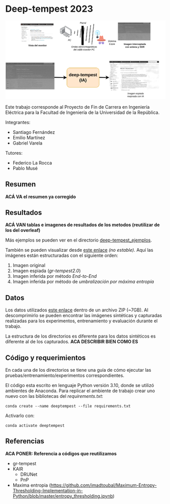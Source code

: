 # Deep-tempest 2023

<img src="deep-tempest.png"/>

Este trabajo corresponde al Proyecto de Fin de Carrera en Ingeniería Eléctrica para la Facultad de Ingeniería de la Universidad de la República.

Integrantes:
- Santiago Fernández
- Emilio Martínez
- Gabriel Varela

Tutores:
- Federico La Rocca
- Pablo Musé

## Resumen

**ACÁ VA el resumen ya corregido**

## Resultados
**ACÁ VAN tablas e imagenes de resultados de los metodos (reutilizar de los del overleaf)**

Más ejemplos se pueden ver en el directorio [deep-tempest_ejemplos](deep-tempest_ejemplos). 

También se pueden visualizar desde [este enlace](https://finguy-my.sharepoint.com/:f:/g/personal/emilio_martinez_fing_edu_uy/Eo_2mmNwq0lHguqmzjq7MyABb9pBbuDV3_EPOA9xGC-7vg?e=kevSbM) *(no estable)*. Aquí las imágenes están estructuradas con el siguiente orden:

1. Imagen original
2. Imagen espiada (_gr-tempest2.0_)
3. Imagen inferida por método _End-to-End_
4. Imagen inferida por método de _umbralización por máxima entropía_

## Datos

Los datos utilizados [este enlace](https://finguy-my.sharepoint.com/:u:/g/personal/emilio_martinez_fing_edu_uy/EZ8KpQHJ7GZBvMRsBMtNj6gBkC3Fvivuz87-1fiQS6WKiw?e=LVjajm) dentro de un archivo ZIP (~7GB). Al descomprimirlo se pueden encontrar las imágenes sintéticas y capturadas realizadas para los experimentos, entrenamiento y evaluación durante el trabajo.

La estructura de los directorios es diferente para los datos sintéticos es diferente al de los capturados. 
**ACA DESCRIBIR BIEN COMO ES**

## Código y requerimientos

En cada una de los directorios se tiene una guía de cómo ejecutar las pruebas/entrenamiento/experimentos correspondientes. 

El código esta escrito en lenguaje Python versión 3.10, donde se utilizó ambientes de Anaconda. Para replicar el ambiente de trabajo crear uno nuevo con las bibliotecas del _requirements.txt_:

```shell
conda create --name deeptempest --file requirements.txt
```

Activarlo con:
```shell
conda activate deeptempest
```

## Referencias

**ACA PONER: Referencia a códigos que reutilizamos**
- gr-tempest
- KAIR
    - DRUNet
    - PnP
- Maxima entropia (https://github.com/imadtoubal/Maximum-Entropy-Thresholding-Implementation-in-Python/blob/master/entropy_thresholding.ipynb)
